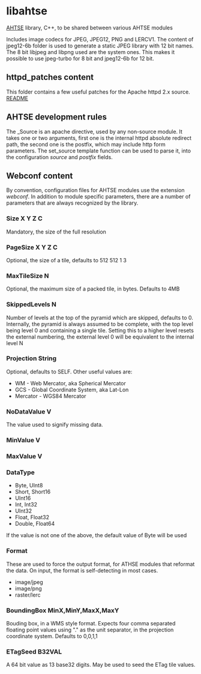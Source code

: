 # libahtse

[AHTSE](https://github.com/lucianpls/AHTSE) library, C++, to be shared between various AHTSE modules

Includes image codecs for JPEG, JPEG12, PNG and LERCV1. The content of jpeg12-6b folder is used to generate a static JPEG library with 12 bit names.
The 8 bit libjpeg and libpng used are the system ones. This makes it possible to use jpeg-turbo for 8 bit and jpeg12-6b for 12 bit.

## httpd_patches content

This folder contains a few useful patches for the Apache httpd 2.x source. [README](httpd_patches/README.md)

## AHTSE development rules

The _Source is an apache directive, used by any non-source module.  It takes one or two 
arguments, first one is the internal httpd absolute redirect path, the second one is the 
postfix, which may include http form parameters.  The set_source template function can 
be used to parse it, into the configuration _source_ and _postfix_ fields.  

## Webconf content

By convention, configuration files for AHTSE modules use the extension *webconf*. In addition to module specific parameters, there are a number of parameters that are always recognized by the library.

### Size X Y Z C
Mandatory, the size of the full resolution

### PageSize X Y Z C
Optional, the size of a tile, defaults to 512 512 1 3

### MaxTileSize N
Optional, the maximum size of a packed tile, in bytes. Defaults to 4MB

### SkippedLevels N
Number of levels at the top of the pyramid which are skipped, defaults to 0. Internally, the pyramid is always assumed to be complete, with the top level being level 0 and containing a single tile. Setting this to a higher level resets the external numbering, the external level 0 will be equivalent to the internal level N

### Projection String
Optional, defaults to SELF. Other useful values are:
- WM - Web Mercator, aka Spherical Mercator
- GCS - Global Coordinate System, aka Lat-Lon
- Mercator - WGS84 Mercator

### NoDataValue V
The value used to signify missing data.

### MinValue V

### MaxValue V

### DataType
- Byte, UInt8
- Short, Short16
- UInt16
- Int, Int32
- UInt32
- Float, Float32
- Double, Float64

If the value is not one of the above, the default value of Byte will be used

### Format
These are used to force the output format, for ATHSE modules that reformat the data. On input, the format is self-detecting in most cases.  
- image/jpeg
- image/png
- raster/lerc

### BoundingBox MinX,MinY,MaxX,MaxY
Bouding box, in a WMS style format. Expects four comma separated floating point values using "." as the unit separator, in the projection coordinate system. Defaults to 0,0,1,1

### ETagSeed B32VAL
A 64 bit value as 13 base32 digits. May be used to seed the ETag tile values.
